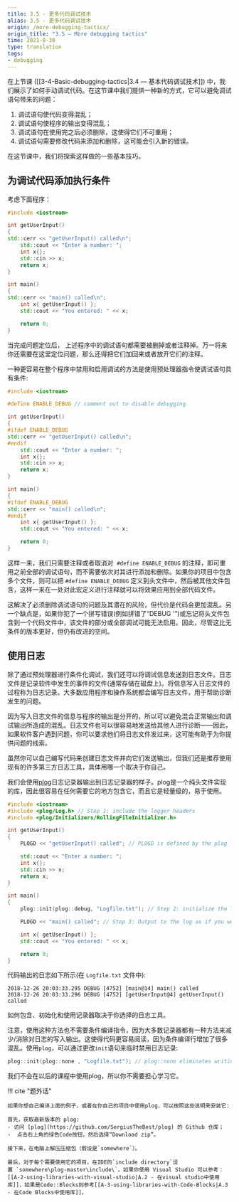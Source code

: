 ```yaml
---
title: 3.5 - 更多代码调试技术
alias: 3.5 - 更多代码调试技术
origin: /more-debugging-tactics/
origin_title: "3.5 — More debugging tactics"
time: 2021-8-30
type: translation
tags:
- debugging
---
```



在上节课 ([[3-4-Basic-debugging-tactics|3.4 — 基本代码调试技术]]) 中，我们展示了如何手动调试代码。在这节课中我们提供一种新的方式，它可以避免调试语句带来的问题：

1. 调试语句使代码变得混乱；
2. 调试语句使程序的输出变得混乱；
3. 调试语句在使用完之后必须删除，这使得它们不可重用；
4. 调试语句需要修改代码来添加和删除，这可能会引入新的错误。

在这节课中，我们将探索这样做的一些基本技巧。

## 为调试代码添加执行条件

考虑下面程序：

```cpp
#include <iostream>

int getUserInput()
{
std::cerr << "getUserInput() called\n";
	std::cout << "Enter a number: ";
	int x{};
	std::cin >> x;
	return x;
}

int main()
{
std::cerr << "main() called\n";
    int x{ getUserInput() };
    std::cout << "You entered: " << x;

    return 0;
}
```


当完成问题定位后， 上述程序中的调试语句都需要被删掉或者注释掉。万一将来你还需要在这里定位问题，那么还得把它们加回来或者放开它们的注释。

一种更容易在整个程序中禁用和启用调试的方法是使用预处理器指令使调试语句具有条件:

```cpp
#include <iostream>

#define ENABLE_DEBUG // comment out to disable debugging

int getUserInput()
{
#ifdef ENABLE_DEBUG
std::cerr << "getUserInput() called\n";
#endif
	std::cout << "Enter a number: ";
	int x{};
	std::cin >> x;
	return x;
}

int main()
{
#ifdef ENABLE_DEBUG
std::cerr << "main() called\n";
#endif
    int x{ getUserInput() };
    std::cout << "You entered: " << x;

    return 0;
}
```


这样一来，我们只需要注释或者取消对  `#define ENABLE_DEBUG` 的注释，即可重用之前全部的调试语句，而不需要依次对其进行添加和删除。如果你的项目中包含多个文件，则可以把 `#define ENABLE_DEBUG` 定义到头文件中，然后被其他文件包含，这样一来在一处对此宏定义进行注释就可以将效果应用到全部代码文件。

这解决了必须删除调试语句的问题及其潜在的风险，但代价是代码会更加混乱。另一个缺点是，如果你犯了一个拼写错误(例如拼错了“DEBUG '”)或忘记将头文件包含到一个代码文件中，该文件的部分或全部调试可能无法启用。因此，尽管这比无条件的版本更好，但仍有改进的空间。
## 使用日志

除了通过预处理器进行条件化调试，我们还可以将调试信息发送到日志文件。日志文件是记录软件中发生的事件的文件(通常存储在磁盘上)。将信息写入日志文件的过程称为日志记录。大多数应用程序和操作系统都会编写日志文件，用于帮助诊断发生的问题。

因为写入日志文件的信息与程序的输出是分开的，所以可以避免混合正常输出和调试输出所造成的混乱。日志文件也可以很容易地发送给其他人进行诊断——因此，如果软件客户遇到问题，你可以要求他们将日志文件发过来，这可能有助于为你提供问题的线索。

虽然你可以自己编写代码来创建日志文件并向它们发送输出，但我们还是推荐使用现有的许多第三方日志工具，具体用哪一个取决于你自己。

我们会使用[plog](https://github.com/SergiusTheBest/plog)日志记录器输出到日志记录器的样子。plog是一个纯头文件实现的库，因此很容易在任何需要它的地方包含它，而且它是轻量级的，易于使用。

```cpp
#include <iostream>
#include <plog/Log.h> // Step 1: include the logger headers
#include <plog/Initializers/RollingFileInitializer.h>

int getUserInput()
{
	PLOGD << "getUserInput() called"; // PLOGD is defined by the plog library

	std::cout << "Enter a number: ";
	int x{};
	std::cin >> x;
	return x;
}

int main()
{
	plog::init(plog::debug, "Logfile.txt"); // Step 2: initialize the logger

	PLOGD << "main() called"; // Step 3: Output to the log as if you were writing to the console

	int x{ getUserInput() };
	std::cout << "You entered: " << x;

	return 0;
}
```


代码输出的日志如下所示(在 `Logfile.txt` 文件中):

```
2018-12-26 20:03:33.295 DEBUG [4752] [main@14] main() called
2018-12-26 20:03:33.296 DEBUG [4752] [getUserInput@4] getUserInput() called
```

如何包含、初始化和使用记录器取决于你选择的日志工具。

注意，使用这种方法也不需要条件编译指令，因为大多数记录器都有一种方法来减少/消除对日志的写入输出。这使得代码更容易阅读，因为条件编译行增加了很多混乱。使用`plog`，可以通过更改`init`语句来临时禁用日志记录:

```cpp
plog::init(plog::none , "Logfile.txt"); // plog::none eliminates writing of most messages, essentially turning logging off
```


我们不会在以后的课程中使用plog，所以你不需要担心学习它。

!!! cite "题外话"

	如果你想自己编译上面的例子，或者在你自己的项目中使用plog，可以按照这些说明来安装它:
	
	首先，获取最新版本的 plog:
	- 访问 [plog](https://github.com/SergiusTheBest/plog) 的 Github 仓库；
	-  点击右上角的绿色Code按钮，然后选择“Download zip”。
	
	接下来，在电脑上解压压缩包（假设是`somewhere`）。
	
	最后，对于每个需要使用它的项目，在IDE的`include directory`设置 `somewhere\plog-master\include\`。如果你使用 Visual Studio 可以参考：[[A-2-using-libraries-with-visual-studio|A.2 - 在visual studio中使用库]]，如果是Code::Blocks则参考[[A-3-using-libraries-with-Code-Blocks|A.3 - 在Code Blocks中使用库]]。


